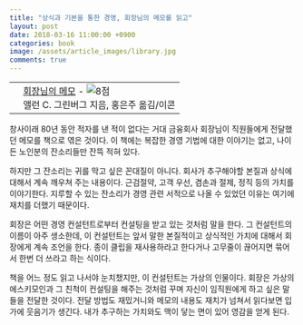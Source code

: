 ```yaml
---
title: "상식과 기본을 통한 경영, 회장님의 메모를 읽고"
layout: post
date: 2018-03-16 11:00:00 +0900
categories: book
image: /assets/article_images/library.jpg
comments: true
---
```


<div class="ttbReview"><table><tbody><tr><td><a href="http://www.aladin.co.kr/shop/wproduct.aspx?ItemId=680798&amp;ttbkey=ttbgsong791557003&amp;COPYPaper=1" target="_blank"><img src="http://image.aladin.co.kr/product/68/7/cover/8990831288_1.jpg" alt="" border="0"/></a></td><td align="left" style="vertical-align:top;"><a href="http://www.aladin.co.kr/shop/wproduct.aspx?ItemId=680798&amp;ttbkey=ttbgsong791557003&amp;COPYPaper=1" target="_blank" class="aladdin_title">회장님의 메모</a> - <img src="http://image.aladin.co.kr/img/common/star_s8.gif" border="0" alt="8점" /><br/>앨런 C. 그린버그 지음, 홍은주 옮김/이콘</td></tr></tbody></table></div>

창사이래 80년 동안 적자를 낸 적이 없다는 거대 금융회사 회장님이 직원들에게 전달했던 메모를 책으로 엮은 것이다. 이 책에는 복잡한 경영 기법에 대한 이야기는 없고, 나이든 노인분의 잔소리들만 잔뜩 적혀 있다.

하지만 그 잔소리는 귀를 막고 싶은 꼰대질이 아니다. 회사가 추구해야할 본질과 상식에 대해서 계속 깨우쳐 주는 내용이다. 근검절약, 고객 우선, 겸손과 절제, 정직 등의 가치를 이야기한다. 지루할 수 있는 잔소리가 경영 관련 서적으로 나올 수 있었던 이유는 여기에 재치를 더했기 때문이다.

회장은 어떤 경영 컨설턴트로부터 컨설팅을 받고 있는 것처럼 말을 한다. 그 컨설턴트의 이름이 아주 생소한데, 이 컨설턴트는 앞서 말한 본질적이고 상식적인 가치에 대해서 회장에게 계속 조언을 한다. 종이 클립을 재사용하라고 한다거나 고무줄이 끊어지면 묶어서 한번 더 쓰라고 하는 식이다.

책을 어느 정도 읽고 나서야 눈치챘지만, 이 컨설턴트는 가상의 인물이다. 회장은 가상의 에스키모인과 그 친척이 컨설팅을 해주는 것처럼 꾸며 자신이 임직원에게 하고 싶은 말들을 전달한 것이다. 전달 방법도 재밌거니와 메모의 내용도 재치가 넘쳐서 읽다보면 입가에 웃음기가 생긴다. 내가 추구하는 가치와도 맥이 닿는 면이 있어 영감을 얻게 된다.
